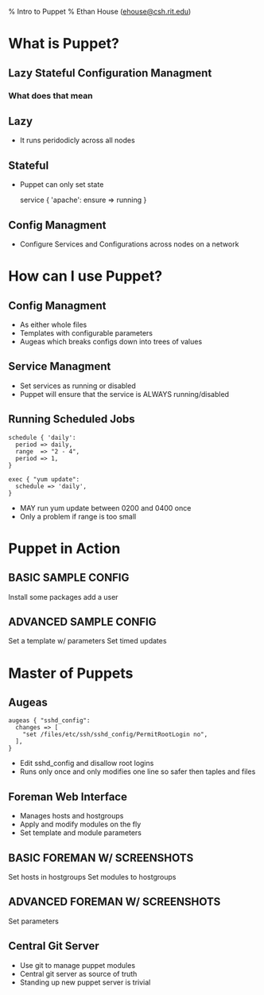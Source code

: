 % Intro to Puppet
% Ethan House (ehouse@csh.rit.edu)

# What is Puppet?

## Lazy Stateful Configuration Managment 
### What does that mean

## Lazy
- It runs peridodicly across all nodes

## Stateful
- Puppet can only set state

    service { 'apache': ensure => running }

## Config Managment
- Configure Services and Configurations across nodes on a network

# How can I use Puppet?

## Config Managment
- As either whole files
- Templates with configurable parameters
- Augeas which breaks configs down into trees of values

## Service Managment
- Set services as running or disabled
- Puppet will ensure that the service is ALWAYS running/disabled

## Running Scheduled Jobs

    schedule { 'daily':
      period => daily,
      range  => "2 - 4",
      period => 1,
    }

    exec { "yum update":
      schedule => 'daily',
    }

- MAY run yum update between 0200 and 0400 once
- Only a problem if range is too small

# Puppet in Action

## BASIC SAMPLE CONFIG
Install some packages
add a user

## ADVANCED SAMPLE CONFIG
Set a template w/ parameters
Set timed updates

# Master of Puppets

## Augeas

    augeas { "sshd_config":
      changes => [
        "set /files/etc/ssh/sshd_config/PermitRootLogin no",
      ],
    }

- Edit sshd\_config and disallow root logins
- Runs only once and only modifies one line so safer then taples and files

## Foreman Web Interface
- Manages hosts and hostgroups
- Apply and modify modules on the fly
- Set template and module parameters

## BASIC FOREMAN W/ SCREENSHOTS
Set hosts in hostgroups
Set modules to hostgroups

## ADVANCED FOREMAN W/ SCREENSHOTS
Set parameters

## Central Git Server
- Use git to manage puppet modules
- Central git server as source of truth
- Standing up new puppet server is trivial
